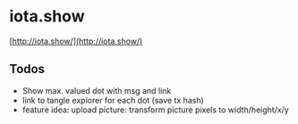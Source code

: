 ﻿# iota.show

 [http://iota.show/](http://iota.show/)

 ## Todos
 - Show max. valued dot with msg and link
 - link to tangle explorer for each dot (save tx hash)
 - feature idea: upload picture: transform picture pixels to width/height/x/y
